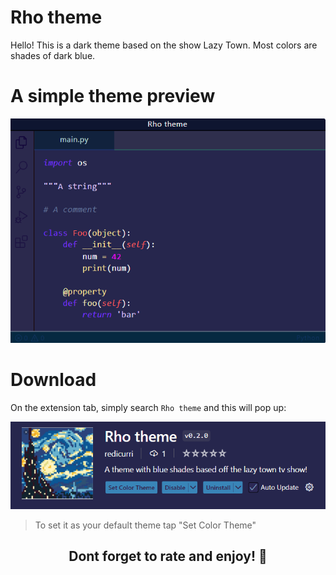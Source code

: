# Rho theme
Hello! This is a dark theme based on the show Lazy Town. Most colors are shades of dark blue.

# A simple theme preview
![Image](./images/theme_preview.png)

# Download
On the extension tab, simply search `Rho theme` and this will pop up:

![Image](./images/theme_rho.png)

<blockquote>
To set it as your default theme tap "Set Color Theme"
</blockquote>

<h2 style="text-align:center;">Dont forget to rate and enjoy! 💝</h2>

